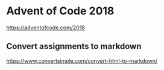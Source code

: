# Advent of Code 2018
https://adventofcode.com/2018

## Convert assignments to markdown
https://www.convertsimple.com/convert-html-to-markdown/
